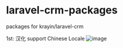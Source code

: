 # laravel-crm-packages
packages for krayin/laravel-crm

1st: 汉化    support Chinese Locale 
![image](https://github.com/user-attachments/assets/11aae4f7-67d3-4a37-b4f5-ad8253c04881)

